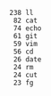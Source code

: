     238 ll
     82 cat
     74 echo
     61 git
     59 vim
     56 cd
     26 date
     24 rm
     24 cut
     23 fg
